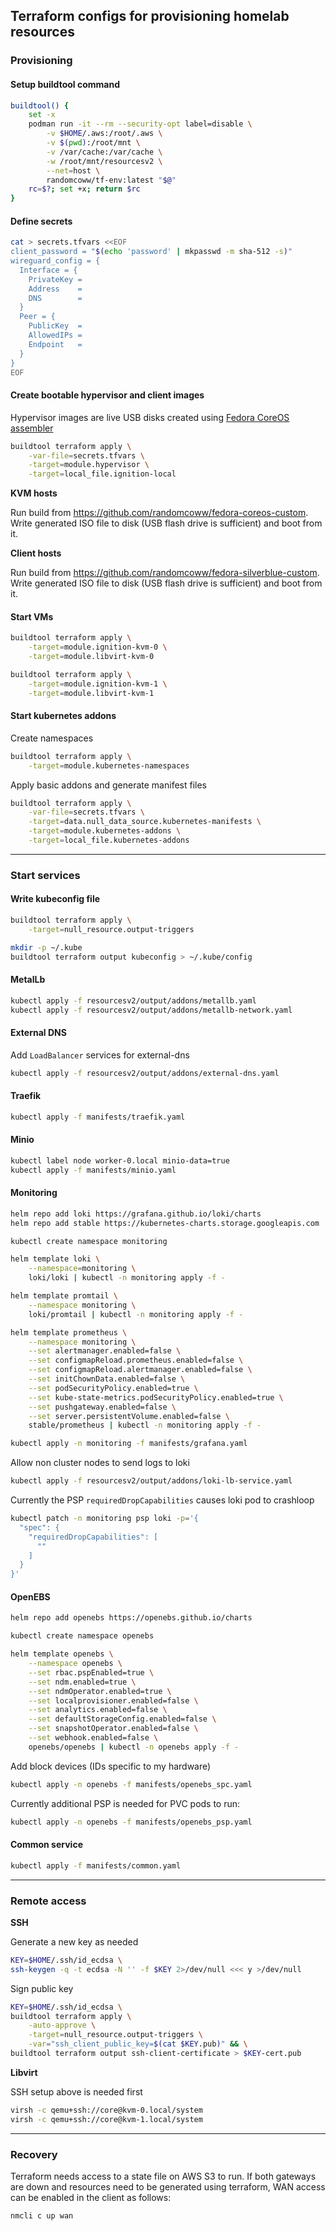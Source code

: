 ## Terraform configs for provisioning homelab resources

### Provisioning

#### Setup buildtool command

```bash
buildtool() {
    set -x
    podman run -it --rm --security-opt label=disable \
        -v $HOME/.aws:/root/.aws \
        -v $(pwd):/root/mnt \
        -v /var/cache:/var/cache \
        -w /root/mnt/resourcesv2 \
        --net=host \
        randomcoww/tf-env:latest "$@"
    rc=$?; set +x; return $rc
}
```

#### Define secrets

```bash
cat > secrets.tfvars <<EOF
client_password = "$(echo 'password' | mkpasswd -m sha-512 -s)"
wireguard_config = {
  Interface = {
    PrivateKey =
    Address    =
    DNS        =
  }
  Peer = {
    PublicKey  =
    AllowedIPs =
    Endpoint   =
  }
}
EOF
```

#### Create bootable hypervisor and client images

Hypervisor images are live USB disks created using [Fedora CoreOS assembler](https://github.com/coreos/coreos-assembler)

```bash
buildtool terraform apply \
    -var-file=secrets.tfvars \
    -target=module.hypervisor \
    -target=local_file.ignition-local
```

**KVM hosts**

Run build from https://github.com/randomcoww/fedora-coreos-custom. Write generated ISO file to disk (USB flash drive is sufficient) and boot from it.

**Client hosts**

Run build from https://github.com/randomcoww/fedora-silverblue-custom. Write generated ISO file to disk (USB flash drive is sufficient) and boot from it.

#### Start VMs

```bash
buildtool terraform apply \
    -target=module.ignition-kvm-0 \
    -target=module.libvirt-kvm-0

buildtool terraform apply \
    -target=module.ignition-kvm-1 \
    -target=module.libvirt-kvm-1
```

#### Start kubernetes addons

Create namespaces

```bash
buildtool terraform apply \
    -target=module.kubernetes-namespaces
```

Apply basic addons and generate manifest files

```bash
buildtool terraform apply \
    -var-file=secrets.tfvars \
    -target=data.null_data_source.kubernetes-manifests \
    -target=module.kubernetes-addons \
    -target=local_file.kubernetes-addons
```

---

### Start services

#### Write kubeconfig file

```bash
buildtool terraform apply \
    -target=null_resource.output-triggers

mkdir -p ~/.kube
buildtool terraform output kubeconfig > ~/.kube/config
```

#### MetalLb

```bash
kubectl apply -f resourcesv2/output/addons/metallb.yaml
kubectl apply -f resourcesv2/output/addons/metallb-network.yaml
```

#### External DNS

Add `LoadBalancer` services for external-dns

```bash
kubectl apply -f resourcesv2/output/addons/external-dns.yaml
```

#### Traefik

```bash
kubectl apply -f manifests/traefik.yaml
```

#### Minio

```bash
kubectl label node worker-0.local minio-data=true
kubectl apply -f manifests/minio.yaml
```

#### Monitoring

```bash
helm repo add loki https://grafana.github.io/loki/charts
helm repo add stable https://kubernetes-charts.storage.googleapis.com

kubectl create namespace monitoring

helm template loki \
    --namespace=monitoring \
    loki/loki | kubectl -n monitoring apply -f -

helm template promtail \
    --namespace monitoring \
    loki/promtail | kubectl -n monitoring apply -f -

helm template prometheus \
    --namespace monitoring \
    --set alertmanager.enabled=false \
    --set configmapReload.prometheus.enabled=false \
    --set configmapReload.alertmanager.enabled=false \
    --set initChownData.enabled=false \
    --set podSecurityPolicy.enabled=true \
    --set kube-state-metrics.podSecurityPolicy.enabled=true \
    --set pushgateway.enabled=false \
    --set server.persistentVolume.enabled=false \
    stable/prometheus | kubectl -n monitoring apply -f -

kubectl apply -n monitoring -f manifests/grafana.yaml
```

Allow non cluster nodes to send logs to loki

```bash
kubectl apply -f resourcesv2/output/addons/loki-lb-service.yaml
```

Currently the PSP `requiredDropCapabilities` causes loki pod to crashloop

```bash
kubectl patch -n monitoring psp loki -p='{
  "spec": {
    "requiredDropCapabilities": [
      ""
    ]
  }
}'
```

#### OpenEBS

```bash
helm repo add openebs https://openebs.github.io/charts

kubectl create namespace openebs

helm template openebs \
    --namespace openebs \
    --set rbac.pspEnabled=true \
    --set ndm.enabled=true \
    --set ndmOperator.enabled=true \
    --set localprovisioner.enabled=false \
    --set analytics.enabled=false \
    --set defaultStorageConfig.enabled=false \
    --set snapshotOperator.enabled=false \
    --set webhook.enabled=false \
    openebs/openebs | kubectl -n openebs apply -f -
```

Add block devices (IDs specific to my hardware)
```bash
kubectl apply -n openebs -f manifests/openebs_spc.yaml
```

Currently additional PSP is needed for PVC pods to run:
```bash
kubectl apply -n openebs -f manifests/openebs_psp.yaml
```

#### Common service

```bash
kubectl apply -f manifests/common.yaml
```

---

### Remote access

**SSH**

Generate a new key as needed
```bash
KEY=$HOME/.ssh/id_ecdsa \
ssh-keygen -q -t ecdsa -N '' -f $KEY 2>/dev/null <<< y >/dev/null
```

Sign public key
```bash
KEY=$HOME/.ssh/id_ecdsa \
buildtool terraform apply \
    -auto-approve \
    -target=null_resource.output-triggers \
    -var="ssh_client_public_key=$(cat $KEY.pub)" && \
buildtool terraform output ssh-client-certificate > $KEY-cert.pub
```

**Libvirt**

SSH setup above is needed first

```bash
virsh -c qemu+ssh://core@kvm-0.local/system
virsh -c qemu+ssh://core@kvm-1.local/system
```

---

### Recovery

Terraform needs access to a state file on AWS S3 to run. If both gateways are down and resources need to be generated using terraform, WAN access can be enabled in the client as follows:

```
nmcli c up wan
```